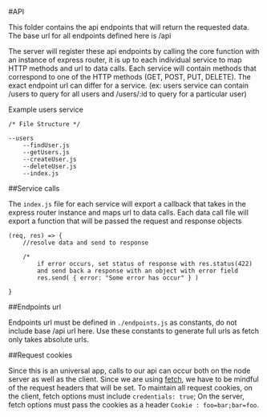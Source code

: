 #API

This folder contains the api endpoints that will return the requested data. The base url for all endpoints defined here is /api

The server will register these api endpoints by calling the core function with an instance of express router, it is up to each individual service to map HTTP methods and url to data calls. Each service will contain methods that correspond to one of the HTTP methods (GET, POST, PUT, DELETE). The exact endpoint url can differ for a service. (ex: users service can contain /users to query for all users and /users/:id to query for a particular user)

Example users service

    /* File Structure */
    
    --users
        --findUser.js
        --getUsers.js
        --createUser.js
        --deleteUser.js
        --index.js

##Service calls

The ``index.js`` file for each service will export a callback that takes in the express router instance and maps url to data calls.
Each data call file will export a function that will be passed the request and response objects

    (req, res) => {
        //resolve data and send to response
        
        /* 
            if error occurs, set status of response with res.status(422)
            and send back a response with an object with error field
            res.send( { error: "Some error has occur" } )
         
    }
    
##Endpoints url

Endpoints url must be defined in ``./endpoints.js`` as constants, do not include base /api url here. Use these constants to generate full urls as fetch only takes absolute urls.

##Request cookies

Since this is an universal app, calls to our api can occur both on the node server as well as the client. Since we are using [fetch](https://github.com/matthew-andrews/isomorphic-fetch), we have to be mindful of the request headers that will be set. To maintain all request cookies, on the client, fetch options must include `` credentials: true ``; On the server, fetch options must pass the cookies as a header `` Cookie : foo=bar;bar=foo ``.
